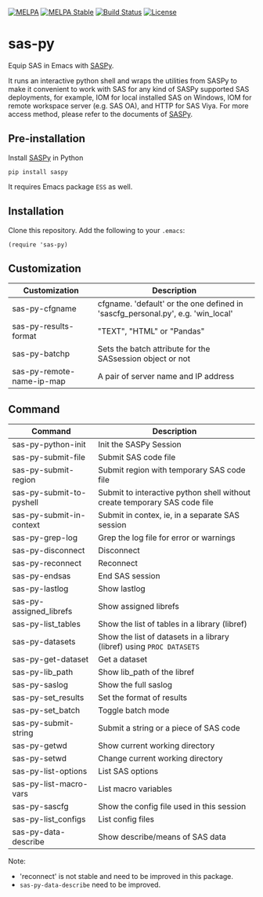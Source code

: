 [![MELPA](https://melpa.org/packages/sas-py-badge.svg)](https://melpa.org/#/sas-py)
[![MELPA Stable](https://stable.melpa.org/packages/sas-py-badge.svg)](https://stable.melpa.org/#/sas-py)
[![Build Status](https://github.com/ShuguangSun/sas-py/workflows/CI/badge.svg)](https://github.com/ShuguangSun/sas-py/actions)
[![License](http://img.shields.io/:license-gpl3-blue.svg)](http://www.gnu.org/licenses/gpl-3.0.html)


# sas-py

Equip SAS in Emacs with [SASPy](https://github.com/sassoftware/saspy).

It runs an interactive python shell and wraps the utilities from SASPy to make
it convenient to work with SAS for any kind of SASPy supported SAS deployments,
for example, IOM for local installed SAS on Windows, IOM for remote workspace
server (e.g. SAS OA), and HTTP for SAS Viya. For more access method, please
refer to the documents of
[SASPy](https://sassoftware.github.io/saspy/configuration.html#choosing-an-access-method).



## Pre-installation

Install [SASPy](https://github.com/sassoftware/saspy) in Python

```
pip install saspy
```

It requires Emacs package `ESS` as well.

## Installation

Clone this repository. Add the following to your `.emacs`:

``` elisp
(require 'sas-py)
```

## Customization

| Customization             | Description                                                                     |
|---------------------------|---------------------------------------------------------------------------------|
| sas-py-cfgname            | cfgname. 'default' or the one defined in 'sascfg_personal.py', e.g. 'win_local' |
| sas-py-results-format     | "TEXT", "HTML" or "Pandas"                                                      |
| sas-py-batchp             | Sets the batch attribute for the SASsession object or not                       |
| sas-py-remote-name-ip-map | A pair of server name and IP address                                            |


## Command

| Command                  | Description                                                               |
|--------------------------|---------------------------------------------------------------------------|
| sas-py-python-init       | Init the SASPy Session                                                    |
| sas-py-submit-file       | Submit SAS code file                                                      |
| sas-py-submit-region     | Submit region with temporary SAS code file                                |
| sas-py-submit-to-pyshell | Submit to interactive python shell without create temporary SAS code file |
| sas-py-submit-in-context | Submit in contex, ie, in a separate SAS session                           |
| sas-py-grep-log          | Grep the log file for error or warnings                                   |
| sas-py-disconnect        | Disconnect                                                                |
| sas-py-reconnect         | Reconnect                                                                 |
| sas-py-endsas            | End SAS session                                                           |
| sas-py-lastlog           | Show lastlog                                                              |
| sas-py-assigned_librefs  | Show assigned librefs                                                     |
| sas-py-list_tables       | Show the list of tables in a library (libref)                             |
| sas-py-datasets          | Show the list of datasets in a library (libref) using `PROC DATASETS`     |
| sas-py-get-dataset       | Get a dataset                                                             |
| sas-py-lib_path          | Show lib_path of the libref                                               |
| sas-py-saslog            | Show the full saslog                                                      |
| sas-py-set_results       | Set the format of results                                                 |
| sas-py-set_batch         | Toggle batch mode                                                         |
| sas-py-submit-string     | Submit a string or a piece of SAS code                                    |
| sas-py-getwd             | Show current working directory                                            |
| sas-py-setwd             | Change current working directory                                          |
| sas-py-list-options      | List SAS options                                                          |
| sas-py-list-macro-vars   | List macro variables                                                      |
| sas-py-sascfg            | Show the config file used in this session                                 |
| sas-py-list_configs      | List config files                                                         |
| sas-py-data-describe     | Show describe/means of SAS data                                           |


Note:
- 'reconnect' is not stable and need to be improved in this package.
- `sas-py-data-describe` need to be improved.
